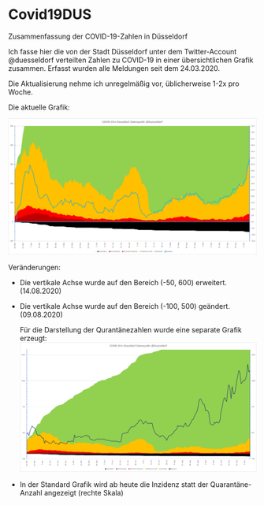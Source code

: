 # Covid19DUS
Zusammenfassung der COVID-19-Zahlen in Düsseldorf

Ich fasse hier die von der Stadt Düsseldorf unter dem Twitter-Account @duesseldorf verteilten Zahlen zu COVID-19 in einer übersichtlichen Grafik zusammen.
Erfasst wurden alle Meldungen seit dem 24.03.2020.

Die Aktualisierung nehme ich unregelmäßig vor, üblicherweise 1-2x pro Woche.

Die aktuelle Grafik:

![Aktuelle COVID-19-Zahlen für Düsseldorf](https://github.com/dirkschreib/Covid19DUS/blob/master/Covid19DUS.png)

Veränderungen:
- Die vertikale Achse wurde auf den Bereich (-50, 600) erweitert. (14.08.2020)
- Die vertikale Achse wurde auf den Bereich (-100, 500) geändert. (09.08.2020)

  Für die Darstellung der Qurantänezahlen wurde eine separate Grafik erzeugt:  
![Aktuelle COVID-19-Zahlen für Düsseldorf](https://github.com/dirkschreib/Covid19DUS/blob/master/Covid19DUS_Q.png)
- In der Standard Grafik wird ab heute die Inzidenz statt der Quarantäne-Anzahl angezeigt (rechte Skala) 
